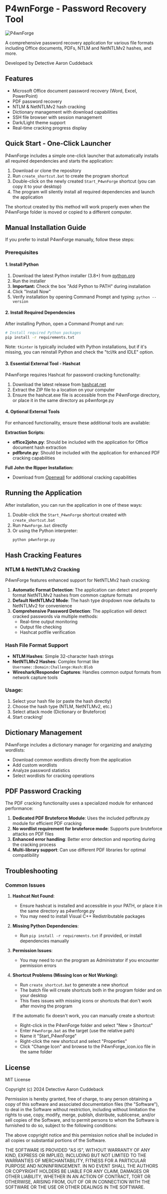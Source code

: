 # P4wnForge - Password Recovery Tool

![P4wnForge](P4wnForge.webp)

A comprehensive password recovery application for various file formats including Office documents, PDFs, NTLM and NetNTLMv2 hashes, and more.

Developed by Detective Aaron Cuddeback

## Features

- Microsoft Office document password recovery (Word, Excel, PowerPoint)
- PDF password recovery
- NTLM & NetNTLMv2 hash cracking
- Dictionary management with download capabilities
- SSH file browser with session management
- Dark/Light theme support
- Real-time cracking progress display

## Quick Start - One-Click Launcher

P4wnForge includes a simple one-click launcher that automatically installs all required dependencies and starts the application:

1. Download or clone the repository
2. Run `create_shortcut.bat` to create the program shortcut
3. Double-click on the newly created `Start_P4wnForge` shortcut (you can copy it to your desktop)
4. The program will silently install all required dependencies and launch the application

The shortcut created by this method will work properly even when the P4wnForge folder is moved or copied to a different computer.

## Manual Installation Guide

If you prefer to install P4wnForge manually, follow these steps:

### Prerequisites

#### 1. Install Python

1. Download the latest Python installer (3.8+) from [python.org](https://www.python.org/downloads/)
2. Run the installer
3. **Important:** Check the box "Add Python to PATH" during installation
4. Click "Install Now"
5. Verify installation by opening Command Prompt and typing: `python --version`

#### 2. Install Required Dependencies

After installing Python, open a Command Prompt and run:

```bash
# Install required Python packages
pip install -r requirements.txt
```

Note: `tkinter` is typically included with Python installations, but if it's missing, you can reinstall Python and check the "tcl/tk and IDLE" option.

#### 3. Essential External Tool - Hashcat

P4wnForge requires Hashcat for password cracking functionality:

1. Download the latest release from [hashcat.net](https://hashcat.net/hashcat/)
2. Extract the ZIP file to a location on your computer
3. Ensure the hashcat.exe file is accessible from the P4wnForge directory, or place it in the same directory as p4wnforge.py

#### 4. Optional External Tools

For enhanced functionality, ensure these additional tools are available:

**Extraction Scripts:**
- **office2john.py**: Should be included with the application for Office document hash extraction
- **pdfbrute.py**: Should be included with the application for enhanced PDF cracking capabilities

**Full John the Ripper Installation:**
- Download from [Openwall](https://www.openwall.com/john/) for additional cracking capabilities

## Running the Application

After installation, you can run the application in one of these ways:

1. Double-click the `Start_P4wnForge` shortcut created with `create_shortcut.bat`
2. Run `P4wnForge.bat` directly
3. Or using the Python interpreter:
   ```bash
   python p4wnforge.py
   ```

## Hash Cracking Features

### NTLM & NetNTLMv2 Cracking

P4wnForge features enhanced support for NetNTLMv2 hash cracking:

1. **Automatic Format Detection**: The application can detect and properly format NetNTLMv2 hashes from common capture formats
2. **Default NetNTLMv2 Mode**: The hash type dropdown now defaults to NetNTLMv2 for convenience
3. **Comprehensive Password Detection**: The application will detect cracked passwords via multiple methods:
   - Real-time output monitoring
   - Output file checking
   - Hashcat potfile verification

### Hash File Format Support

- **NTLM Hashes**: Simple 32-character hash strings
- **NetNTLMv2 Hashes**: Complex format like `Username::Domain:Challenge:Hash:Blob`
- **Wireshark/Responder Captures**: Handles common output formats from network capture tools

### Usage:

1. Select your hash file (or paste the hash directly)
2. Choose the hash type (NTLM, NetNTLMv2, etc.)
3. Select attack mode (Dictionary or Bruteforce)
4. Start cracking!

## Dictionary Management

P4wnForge includes a dictionary manager for organizing and analyzing wordlists:

- Download common wordlists directly from the application
- Add custom wordlists
- Analyze password statistics
- Select wordlists for cracking operations

## PDF Password Cracking 

The PDF cracking functionality uses a specialized module for enhanced performance:

1. **Dedicated PDF Bruteforce Module**: Uses the included pdfbrute.py module for efficient PDF cracking
2. **No wordlist requirement for bruteforce mode**: Supports pure bruteforce attacks on PDF files
3. **Enhanced error handling**: Better error detection and reporting during the cracking process
4. **Multi-library support**: Can use different PDF libraries for optimal compatibility

## Troubleshooting

### Common Issues

1. **Hashcat Not Found**:
   - Ensure hashcat is installed and accessible in your PATH, or place it in the same directory as p4wnforge.py
   - You may need to install Visual C++ Redistributable packages

2. **Missing Python Dependencies**:
   - Run `pip install -r requirements.txt` if provided, or install dependencies manually

3. **Permission Issues**:
   - You may need to run the program as Administrator if you encounter permission errors

4. **Shortcut Problems (Missing Icon or Not Working)**:
   - Run `create_shortcut.bat` to generate a new shortcut
   - The batch file will create shortcuts both in the program folder and on your desktop
   - This fixes issues with missing icons or shortcuts that don't work after moving the program
   
   If the automatic fix doesn't work, you can manually create a shortcut:
   - Right-click in the P4wnForge folder and select "New > Shortcut"
   - Enter `P4wnForge.bat` as the target (use the relative path)
   - Name it "Start_P4wnForge"
   - Right-click the new shortcut and select "Properties"
   - Click "Change Icon" and browse to the P4wnForge_icon.ico file in the same folder

## License

MIT License

Copyright (c) 2024 Detective Aaron Cuddeback

Permission is hereby granted, free of charge, to any person obtaining a copy
of this software and associated documentation files (the "Software"), to deal
in the Software without restriction, including without limitation the rights
to use, copy, modify, merge, publish, distribute, sublicense, and/or sell
copies of the Software, and to permit persons to whom the Software is
furnished to do so, subject to the following conditions:

The above copyright notice and this permission notice shall be included in all
copies or substantial portions of the Software.

THE SOFTWARE IS PROVIDED "AS IS", WITHOUT WARRANTY OF ANY KIND, EXPRESS OR
IMPLIED, INCLUDING BUT NOT LIMITED TO THE WARRANTIES OF MERCHANTABILITY,
FITNESS FOR A PARTICULAR PURPOSE AND NONINFRINGEMENT. IN NO EVENT SHALL THE
AUTHORS OR COPYRIGHT HOLDERS BE LIABLE FOR ANY CLAIM, DAMAGES OR OTHER
LIABILITY, WHETHER IN AN ACTION OF CONTRACT, TORT OR OTHERWISE, ARISING FROM,
OUT OF OR IN CONNECTION WITH THE SOFTWARE OR THE USE OR OTHER DEALINGS IN THE
SOFTWARE. 